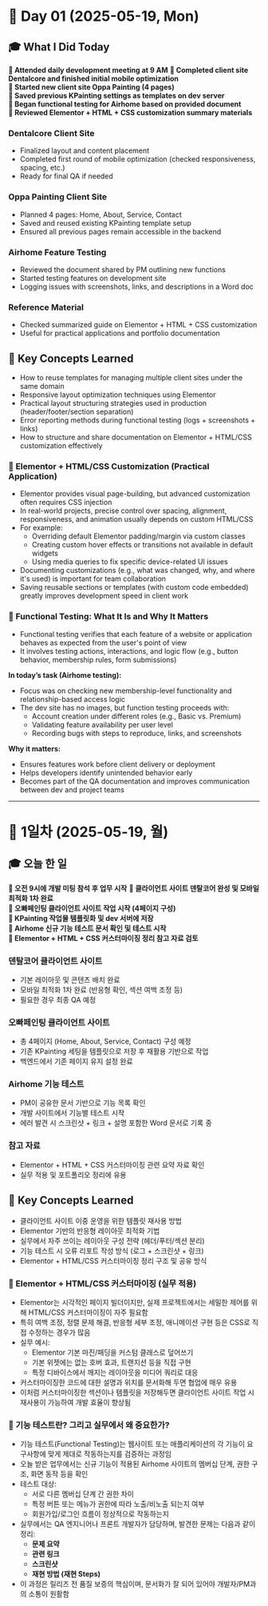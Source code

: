 # 📅 Day 01 (2025-05-19, Mon)

## 🎓 What I Did Today
**📌 Attended daily development meeting at 9 AM**
**📌 Completed client site Dentalcore and finished initial mobile optimization**  
**📌 Started new client site Oppa Painting (4 pages)**  
**📌 Saved previous KPainting settings as templates on dev server**  
**📌 Began functional testing for Airhome based on provided document**  
**📌 Reviewed Elementor + HTML + CSS customization summary materials**

### Dentalcore Client Site  
- Finalized layout and content placement  
- Completed first round of mobile optimization (checked responsiveness, spacing, etc.)  
- Ready for final QA if needed

### Oppa Painting Client Site  
- Planned 4 pages: Home, About, Service, Contact  
- Saved and reused existing KPainting template setup  
- Ensured all previous pages remain accessible in the backend

### Airhome Feature Testing  
- Reviewed the document shared by PM outlining new functions  
- Started testing features on development site  
- Logging issues with screenshots, links, and descriptions in a Word doc

### Reference Material  
- Checked summarized guide on Elementor + HTML + CSS customization  
- Useful for practical applications and portfolio documentation

## 🧠 Key Concepts Learned

- How to reuse templates for managing multiple client sites under the same domain  
- Responsive layout optimization techniques using Elementor  
- Practical layout structuring strategies used in production (header/footer/section separation)  
- Error reporting methods during functional testing (logs + screenshots + links)  
- How to structure and share documentation on Elementor + HTML/CSS customization effectively

### 🔧 Elementor + HTML/CSS Customization (Practical Application)

- Elementor provides visual page-building, but advanced customization often requires CSS injection  
- In real-world projects, precise control over spacing, alignment, responsiveness, and animation usually depends on custom HTML/CSS  
- For example:
  - Overriding default Elementor padding/margin via custom classes
  - Creating custom hover effects or transitions not available in default widgets
  - Using media queries to fix specific device-related UI issues
- Documenting customizations (e.g., what was changed, why, and where it's used) is important for team collaboration  
- Saving reusable sections or templates (with custom code embedded) greatly improves development speed in client work

### 🧪 Functional Testing: What It Is and Why It Matters

- Functional testing verifies that each feature of a website or application behaves as expected from the user's point of view  
- It involves testing actions, interactions, and logic flow (e.g., button behavior, membership rules, form submissions)

**In today’s task (Airhome testing):**
- Focus was on checking new membership-level functionality and relationship-based access logic  
- The dev site has no images, but function testing proceeds with:
  - Account creation under different roles (e.g., Basic vs. Premium)
  - Validating feature availability per user level
  - Recording bugs with steps to reproduce, links, and screenshots

**Why it matters:**
- Ensures features work before client delivery or deployment  
- Helps developers identify unintended behavior early  
- Becomes part of the QA documentation and improves communication between dev and project teams

---

# 📅 1일차 (2025-05-19, 월)

## 🎓 오늘 한 일

**📌 오전 9시에 개발 미팅 참석 후 업무 시작**
**📌 클라이언트 사이트 덴탈코어 완성 및 모바일 최적화 1차 완료**  
**📌 오빠페인팅 클라이언트 사이트 작업 시작 (4페이지 구성)**  
**📌 KPainting 작업물 템플릿화 및 dev 서버에 저장**  
**📌 Airhome 신규 기능 테스트 문서 확인 및 테스트 시작**  
**📌 Elementor + HTML + CSS 커스터마이징 정리 참고 자료 검토**

### 덴탈코어 클라이언트 사이트  
- 기본 레이아웃 및 콘텐츠 배치 완료  
- 모바일 최적화 1차 완료 (반응형 확인, 섹션 여백 조정 등)  
- 필요한 경우 최종 QA 예정

### 오빠페인팅 클라이언트 사이트  
- 총 4페이지 (Home, About, Service, Contact) 구성 예정  
- 기존 KPainting 세팅을 템플릿으로 저장 후 재활용 기반으로 작업  
- 백엔드에서 기존 페이지 유지 설정 완료

### Airhome 기능 테스트  
- PM이 공유한 문서 기반으로 기능 목록 확인  
- 개발 사이트에서 기능별 테스트 시작  
- 에러 발견 시 스크린샷 + 링크 + 설명 포함한 Word 문서로 기록 중

### 참고 자료  
- Elementor + HTML + CSS 커스터마이징 관련 요약 자료 확인  
- 실무 적용 및 포트폴리오 정리에 유용

## 🧠 Key Concepts Learned

- 클라이언트 사이트 이중 운영을 위한 템플릿 재사용 방법  
- Elementor 기반의 반응형 레이아웃 최적화 기법  
- 실무에서 자주 쓰이는 레이아웃 구성 전략 (헤더/푸터/섹션 분리)  
- 기능 테스트 시 오류 리포트 작성 방식 (로그 + 스크린샷 + 링크)  
- Elementor + HTML/CSS 커스터마이징 정리 구조 및 공유 방식

### 🔧 Elementor + HTML/CSS 커스터마이징 (실무 적용)

- Elementor는 시각적인 페이지 빌더이지만, 실제 프로젝트에서는 세밀한 제어를 위해 HTML/CSS 커스터마이징이 자주 필요함  
- 특히 여백 조정, 정렬 문제 해결, 반응형 세부 조정, 애니메이션 구현 등은 CSS로 직접 수정하는 경우가 많음  
- 실무 예시:
  - Elementor 기본 마진/패딩을 커스텀 클래스로 덮어쓰기  
  - 기본 위젯에는 없는 호버 효과, 트랜지션 등을 직접 구현  
  - 특정 디바이스에서 깨지는 레이아웃을 미디어 쿼리로 대응
- 커스터마이징한 코드에 대한 설명과 위치를 문서화해 두면 협업에 매우 유용  
- 이처럼 커스터마이징한 섹션이나 템플릿을 저장해두면 클라이언트 사이트 작업 시 재사용이 가능하여 개발 효율이 향상됨

### 🧪 기능 테스트란? 그리고 실무에서 왜 중요한가?

- 기능 테스트(Functional Testing)는 웹사이트 또는 애플리케이션의 각 기능이 요구사항에 맞게 제대로 작동하는지를 검증하는 과정임  
- 오늘 받은 업무에서는 신규 기능이 적용된 Airhome 사이트의 멤버십 단계, 권한 구조, 화면 동작 등을 확인  
- 테스트 대상:
  - 서로 다른 멤버십 단계 간 권한 차이
  - 특정 버튼 또는 메뉴가 권한에 따라 노출/비노출 되는지 여부
  - 회원가입/로그인 흐름이 정상적으로 작동하는지  
- 실무에서는 QA 엔지니어나 프론트 개발자가 담당하며, 발견한 문제는 다음과 같이 정리:
  - **문제 요약**
  - **관련 링크**
  - **스크린샷**
  - **재현 방법 (재현 Steps)**  
- 이 과정은 릴리즈 전 품질 보증의 핵심이며, 문서화가 잘 되어 있어야 개발자/PM과의 소통이 원활함

